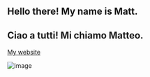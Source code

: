 ## Hello there! My name is Matt. 

## Ciao a tutti! Mi chiamo Matteo.

[My website](https://mateuszweglewski.github.io/)

![image](https://github.com/mateuszweglewski/mateuszweglewski/assets/147808235/9b7eb9bd-8bfa-4dac-b440-f0c4d0c348de)

